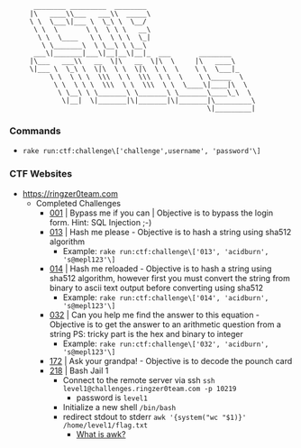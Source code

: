           ________ _________  ________
         |\   ____\\___   ___\\  _____\
         \ \  \___\|___ \  \_\ \  \__/
          \ \  \       \ \  \ \ \   __\
           \ \  \____   \ \  \ \ \  \_|
            \ \_______\  \ \__\ \ \__\
          ___\|_______|___\|__|__\|__|_  ___       ________
         |\___   ___\\   __  \|\   __  \|\  \     |\   ____\
         \|___ \  \_\ \  \|\  \ \  \|\  \ \  \    \ \  \___|_
              \ \  \ \ \  \\\  \ \  \\\  \ \  \    \ \_____  \
               \ \  \ \ \  \\\  \ \  \\\  \ \  \____\|____|\  \
                \ \__\ \ \_______\ \_______\ \_______\____\_\  \
                 \|__|  \|_______|\|_______|\|_______|\_________\
                                                     \|_________|


### Commands
* ```rake run:ctf:challenge\['challenge',username', 'password'\]```

### CTF Websites
* https://ringzer0team.com
  * Completed Challenges
    * [001](https://ringzer0team.com/challenges/1) | Bypass me if you can | Objective is to bypass the login form. Hint: SQL Injection ;-)
    * [013](https://ringzer0team.com/challenges/13) | Hash me please - Objective is to hash a string using sha512 algorithm
      * Example: ```rake run:ctf:challenge\['013', 'acidburn', 's@mepl123'\]```
    * [014](https://ringzer0team.com/challenges/14) | Hash me reloaded - Objective is to hash a string using sha512 algorithm, however first you must convert the string from binary to ascii text output before converting using sha512
      * Example: ```rake run:ctf:challenge\['014', 'acidburn', 's@mepl123'\]```
    * [032](https://ringzer0team.com/challenges/32) | Can you help me find the answer to this equation - Objective is to get the answer to an arithmetic question from a string PS: tricky part is the hex and binary to integer
      * Example: ```rake run:ctf:challenge\['032', 'acidburn', 's@mepl123'\]```
    * [172](https://ringzer0team.com/challenges/172) | Ask your grandpa! - Objective is to decode the pounch card
    * [218](https://ringzer0team.com/challenges/218) | Bash Jail 1
      * Connect to the remote server via ssh ```ssh level1@challenges.ringzer0team.com -p 10219```
        * password is ```level1```
      * Initialize a new shell ```/bin/bash```
      * redirect stdout to stderr ```awk '{system("wc "$1)}' /home/level1/flag.txt```
        * [What is awk?](https://linuxconfig.org/learning-linux-commands-awk)
